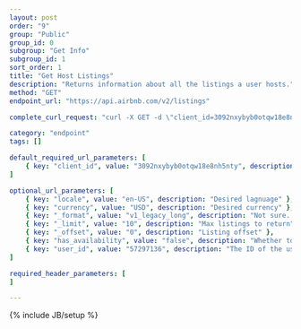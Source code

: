 ```yaml
---
layout: post
order: "9"
group: "Public"
group_id: 0
subgroup: "Get Info"
subgroup_id: 1
sort_order: 1
title: "Get Host Listings"
description: "Returns information about all the listings a user hosts."
method: "GET"
endpoint_url: "https://api.airbnb.com/v2/listings"

complete_curl_request: "curl -X GET -d \"client_id=3092nxybyb0otqw18e8nh5nty\" -d \"locale=en-US\" -d \"currency=USD\" -d \"_format=v1_legacy_long\" -d \"_limit=10\" -d \"_offset=0\" -d \"has_availability=false\" -d \"user_id=57297136\" https://api.airbnb.com/v2/listings"

category: "endpoint"
tags: []

default_required_url_parameters: [
	{ key: "client_id", value: "3092nxybyb0otqw18e8nh5nty", description: "API Key" }
]

optional_url_parameters: [
	{ key: "locale", value: "en-US", description: "Desired lagnuage" },
	{ key: "currency", value: "USD", description: "Desired currency" },
	{ key: "_format", value: "v1_legacy_long", description: "Not sure..." },
	{ key: "_limit", value: "10", description: "Max listings to return" },
	{ key: "_offset", value: "0", description: "Listing offset" },
	{ key: "has_availability", value: "false", description: "Whether to show listings that are currently active or not" },
	{ key: "user_id", value: "57297136", description: "The ID of the user whose listings you'd like to get" }
]

required_header_parameters: [
]

---
```

{% include JB/setup %}
